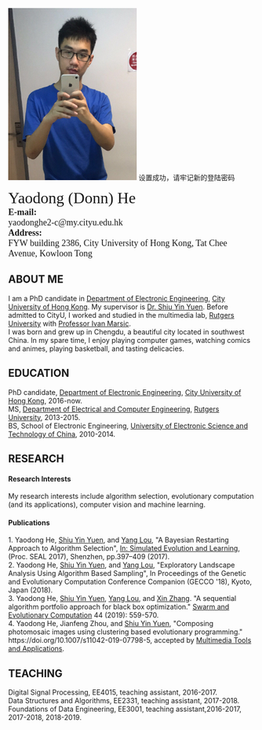 <html>
<head>
<meta charset="utf-8">
<title>Yaodong He's Home Page</title>
</head>
<body>
<div>
<img src="https://raw.githubusercontent.com/hyd123/Homepage/master/me.png" height="350" width="262" />
	<span>设置成功，请牢记新的登陆密码</span>
</div>
<p align="left">
        <font size="6" face="Georgia, serif">Yaodong (Donn) He</font><br>
	<font size="4" face="Georgia, serif"><b>E-mail:</b><br>yaodonghe2-c@my.cityu.edu.hk</font><br>
	<font size="4" face="Georgia, serif"><b>Address:</b><br>FYW building 2386, City University of Hong Kong, Tat Chee Avenue, Kowloon Tong</font>
</p>
<h2>ABOUT ME</h2>
I am a PhD candidate in <a href="http://www.ee.cityu.edu.hk/home/">Department of Electronic Engineering</a>, <a href="http://www.cityu.edu.hk/">City University of Hong Kong</a>. My supervisor is <a href="http://www.ee.cityu.edu.hk/~syyuen/">Dr. Shiu Yin Yuen</a>. Before admitted to CityU, I worked and studied in the multimedia lab, <a href="https://www.rutgers.edu/">Rutgers University</a> with <a href="http://www.ece.rutgers.edu/~marsic/">Professor Ivan Marsic</a>.<br>
I was born and grew up in Chengdu, a beautiful city located in southwest China. In my spare time, I enjoy playing computer games, watching comics and animes, playing basketball, and tasting delicacies.

<h2>EDUCATION</h2>

PhD candidate, <a href="http://www.ee.cityu.edu.hk/home/">Department of Electronic Engineering</a>, <a href="http://www.cityu.edu.hk/">City University of Hong Kong</a>, 2016-now.<br>
MS, <a href="http://www.ece.rutgers.edu/">Department of Electrical and Computer Engineering</a>, <a href="https://www.rutgers.edu/">Rutgers University</a>, 2013-2015.<br>
BS, School of Electronic Engineering, <a href="http://www.uestc.edu.cn/">University of Electronic Science and Technology of China</a>, 2010-2014.<br>


<h2>RESEARCH</h2>
<h4>Research Interests</h4>
 
<p>My research interests include algorithm selection, evolutionary computation (and its applications), computer vision and machine learning. </p>

<h4>Publications</h4>
1. Yaodong He, <a href="http://www.ee.cityu.edu.hk/~syyuen/">Shiu Yin Yuen</a>, and <a href="https://fylou.github.io/">Yang Lou</a>, "A Bayesian Restarting Approach to Algorithm Selection", <a href="https://www.springer.com/gp/book/9783319687582"> In: Simulated Evolution and Learning</a>, (Proc. SEAL 2017), Shenzhen, pp.397–409 (2017).<br>
2. Yaodong He, <a href="http://www.ee.cityu.edu.hk/~syyuen/">Shiu Yin Yuen</a>, and <a href="https://fylou.github.io/">Yang Lou</a>, "Exploratory Landscape Analysis Using Algorithm Based Sampling", In Proceedings of the Genetic and Evolutionary Computation Conference Companion (GECCO '18), Kyoto, Japan (2018).<br>
3. Yaodong He, <a href="http://www.ee.cityu.edu.hk/~syyuen/">Shiu Yin Yuen</a>, <a href="https://fylou.github.io/">Yang Lou</a>, and <a href="https://tjnumark.wixsite.com/mark">Xin Zhang</a>. "A sequential algorithm portfolio approach for black box optimization." <a href="https://www.journals.elsevier.com/swarm-and-evolutionary-computation">Swarm and Evolutionary Computation</a> 44 (2019): 559-570.<br>
4. Yaodong He, Jianfeng Zhou, and <a href="http://www.ee.cityu.edu.hk/~syyuen/">Shiu Yin Yuen</a>, "Composing photomosaic images using clustering based evolutionary programming." https://doi.org/10.1007/s11042-019-07798-5, accepted by <a href="https://link.springer.com/journal/11042">Multimedia Tools and Applications</a>.<br>

<h2>TEACHING</h2>
Digital Signal Processing, EE4015, teaching assistant, 2016-2017.<br>
Data Structures and Algorithms, EE2331, teaching assistant, 2017-2018.<br>
Foundations of Data Engineering, EE3001, teaching assistant,2016-2017, 2017-2018, 2018-2019.<br>
